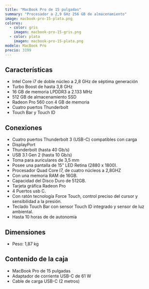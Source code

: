 ```yaml
---
title: "MacBook Pro de 15 pulgadas"
summary: "Procesador a 2,9 GHz 256 GB de almacenamiento"
image: macbook-pro-15-plata.png
colores:
  - color: gris
    imagen: macbook-pro-15-gris.png
  - color: plata
    imagen: macbook-pro-15-plata.png
modelo: MacBook Pro
precio: 3199
---
```


## Características

  - Intel Core i7 de doble núcleo a 2,8 GHz de séptima generación
  - Turbo Boost de hasta 3,8 GHz
  - 16 GB de memoria LPDDR3 a 2.133 MHz
  - 512 GB de almacenamiento SSD
  - Radeon Pro 560 con 4 GB de memoria
  - Cuatro puertos Thunderbolt
  - Touch Bar y Touch ID

## Conexiones

  - Cuatro puertos Thunderbolt 3 (USB-C) compatibles con carga
  - DisplayPort
  - Thunderbolt (hasta 40 Gb/s)
  - USB 3.1 Gen 2 (hasta 10 Gb/s)
  - Toma para auriculares de 3,5 mm
  - Posee una pantalla de 15" LED Retina (2880 x 1800).
  - Procesador Quad Core I7, de cuatro núcleos a 2,8GHZ
  - Con una memoria RAM de 16GB.
  - Capacidad del Disco Duro de 512GB.
  - Tarjeta gráfica Radeon Pro  
  - 4 Puertos usb C.
  - Con ratón tecnología Force Touch, control preciso del cursor y sensibilidad a la presión.
  - Teclado Touch Bar con sensor Touch ID integrado y sensor de luz ambiental.
  - Hasta 10 horas de de autonomía

## Dimensiones

  - Peso: 1,87 kg

## Contenido de la caja

  - MacBook Pro de 15 pulgadas
  - Adaptador de corriente USB-C de 61 W
  - Cable de carga USB-C (2 metros)
